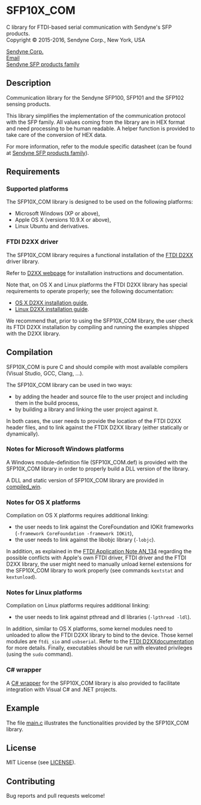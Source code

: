 # SFP10X_COM
C library for FTDI-based serial communication with Sendyne's SFP products.  
Copyright &copy; 2015-2016, Sendyne Corp., New York, USA

[Sendyne Corp.](http://sendyne.com)  
[Email](mailto:info@sendyne.com)  
[Sendyne SFP products family][sfp_page]


## Description
Communication library for the Sendyne SFP100, SFP101 and the SFP102 sensing
products.

This library simplifies the implementation of the communication protocol with
the SFP family. All values coming from the library are in HEX format and need
processing to be human readable. A helper function is provided to take care of
the conversion of HEX data.

For more information, refer to the module specific datasheet (can be found at
[Sendyne SFP products family][sfp_page]).


## Requirements

### Supported platforms
The SFP10X_COM library is designed to be used on the following platforms:

* Microsoft Windows (XP or above),
* Apple OS X (versions 10.9.X or above),
* Linux Ubuntu and derivatives.

### FTDI D2XX driver
The SFP10X_COM library requires a functional installation of the
[FTDI D2XX][ftdi_d2xx_link] driver library.

Refer to [D2XX webpage][ftdi_d2xx_link] for installation instructions and
documentation.

Note that, on OS X and Linux platforms the FTDI D2XX library has special
requirements to operate properly; see the following documentation:

* [OS X D2XX installation guide][ftdi_mac_an],
* [Linux D2XX installation guide][ftdi_linux_an].

We recommend that, prior to using the SFP10X_COM library, the user check its
FTDI D2XX installation by compiling and running the examples shipped with the
D2XX library.


## Compilation
SFP10X_COM is pure C and should compile with most available compilers (Visual
Studio, GCC, Clang, ...).

The SFP10X_COM library can be used in two ways:

* by adding the header and source file to the user project and including them
  in the build process,
* by building a library and linking the user project against it.

In both cases, the user needs to provide the location of the FTDI D2XX header
files, and to link against the FTDX D2XX library (either statically or
dynamically).

### Notes for Microsoft Windows platforms
A Windows module-definition file (SFP10X\_COM.def) is provided with the
SFP10X_COM library in order to properly build a DLL version of the library.

A DLL and static version of SFP10X_COM library are provided in
[compiled_win](compiled_win/).

### Notes for OS X platforms
Compilation on OS X platforms requires additional linking:

* the user needs to link against the CoreFoundation and IOKit frameworks
  (`-framework CoreFoundation -framework IOKit`),
* the user needs to link against the libobjc library (`-lobjc`).

In addition, as explained in the [FTDI Application Note AN_134][ftdi_mac_an]
regarding the possible conflicts with Apple's own FTDI driver, FTDI driver and
the FTDI D2XX library, the user might need to manually unload kernel
extensions for the SFP10X_COM library to work properly (see commands
`kextstat` and `kextunload`).

### Notes for Linux platforms
Compilation on Linux platforms requires additional linking:

* the user needs to link against pthread and dl libraries (`-lpthread -ldl`).

In addition, similar to OS X platforms, some kernel modules need to unloaded
to allow the FTDI D2XX library to bind to the device. Those kernel modules are
`ftdi_sio` and `usbserial`. Refer to the
[FTDI D2XXdocumentation][ftdi_linux_an] for more details. Finally, executables
should be run with elevated privileges (using the `sudo` command).

### C# wrapper ###
A [C# wrapper](CSharp_wrapper/) for the SFP10X_COM library is also provided to
facilitate integration with Visual C# and .NET projects.


## Example
The file [main.c](main.c) illustrates the functionalities provided by the
SFP10X_COM library.


## License
MIT License (see [LICENSE](LICENSE)).


## Contributing
Bug reports and pull requests welcome!

[sfp_page]: http://www.sendyne.com/Products/Sendyne%20Sensing%20Family.html
[ftdi_d2xx_link]: http://www.ftdichip.com/Drivers/D2XX.htm
[ftdi_mac_an]: http://www.ftdichip.com/Support/Documents/AppNotes/AN_134_FTDI_Drivers_Installation_Guide_for_MAC_OSX.pdf
[ftdi_linux_an]: http://www.ftdichip.com/Support/Documents/AppNotes/AN_220_FTDI_Drivers_Installation_Guide_for_Linux%20.pdf

